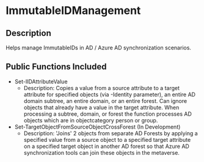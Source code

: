 # ImmutableIDManagement

## Description

Helps manage ImmutableIDs in AD / Azure AD synchronization scenarios.

## Public Functions Included

* Set-IIDAttributeValue
  * Description: Copies a value from a source attribute to a target attribute for specified objects (via -Identity parameter), an entire AD domain subtree, an entire domain, or an entire forest.  Can ignore objects that already have a value in the target attribute. When processing a subtree, domain, or forest the function processes AD objects which are in objectcategory person or group.
* Set-TargetObjectFromSourceObjectCrossForest (In Development)
    * Description: 'Joins' 2 objects from separate AD Forests by applying a specified value from a source object to a specified target attribute on a specified target object in another AD forest so that Azure AD synchronization tools can join these objects in the metaverse.